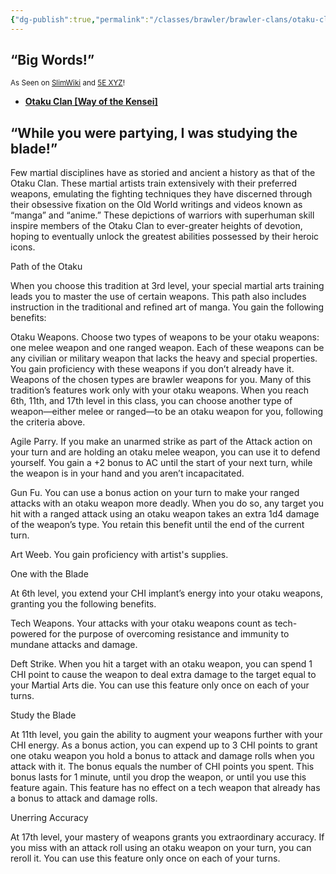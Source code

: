 ```yaml
---
{"dg-publish":true,"permalink":"/classes/brawler/brawler-clans/otaku-clan-way-of-the-kensei/","noteIcon":"","updated":"2025-04-12T16:31:59.226-07:00"}
---
```


## “Big Words!”
<sub>As Seen on [SlimWiki](https://slimwiki.com/carbon-pink/) and [5E XYZ](https://dnd5e.wikidot.com/)!</sub>

 - [**Otaku Clan [Way of the Kensei]**](/carbon-pink/public-wiki-w-knoldiw/otaku-clan)



## “While you were partying, I was studying the blade!”

  
Few martial disciplines have as storied and ancient a history as that of the Otaku Clan. These martial artists train extensively with their preferred weapons, emulating the fighting techniques they have discerned through their obsessive fixation on the Old World writings and videos known as “manga” and “anime.” These depictions of warriors with superhuman skill inspire members of the Otaku Clan to ever-greater heights of devotion, hoping to eventually unlock the greatest abilities possessed by their heroic icons.

Path of the Otaku

When you choose this tradition at 3rd level, your special martial arts training leads you to master the use of certain weapons. This path also includes instruction in the traditional and refined art of manga. You gain the following benefits:

Otaku Weapons. Choose two types of weapons to be your otaku weapons: one melee weapon and one ranged weapon. Each of these weapons can be any civilian or military weapon that lacks the heavy and special properties. You gain proficiency with these weapons if you don’t already have it. Weapons of the chosen types are brawler weapons for you. Many of this tradition’s features work only with your otaku weapons. When you reach 6th, 11th, and 17th level in this class, you can choose another type of weapon—either melee or ranged—to be an otaku weapon for you, following the criteria above.

Agile Parry. If you make an unarmed strike as part of the Attack action on your turn and are holding an otaku melee weapon, you can use it to defend yourself. You gain a +2 bonus to AC until the start of your next turn, while the weapon is in your hand and you aren’t incapacitated.

Gun Fu. You can use a bonus action on your turn to make your ranged attacks with an otaku weapon more deadly. When you do so, any target you hit with a ranged attack using an otaku weapon takes an extra 1d4 damage of the weapon’s type. You retain this benefit until the end of the current turn.

Art Weeb. You gain proficiency with artist's supplies.

One with the Blade

At 6th level, you extend your CHI implant’s energy into your otaku weapons, granting you the following benefits.

Tech Weapons. Your attacks with your otaku weapons count as tech-powered for the purpose of overcoming resistance and immunity to mundane attacks and damage.

Deft Strike. When you hit a target with an otaku weapon, you can spend 1 CHI point to cause the weapon to deal extra damage to the target equal to your Martial Arts die. You can use this feature only once on each of your turns.

Study the Blade

At 11th level, you gain the ability to augment your weapons further with your CHI energy. As a bonus action, you can expend up to 3 CHI points to grant one otaku weapon you hold a bonus to attack and damage rolls when you attack with it. The bonus equals the number of CHI points you spent. This bonus lasts for 1 minute, until you drop the weapon, or until you use this feature again. This feature has no effect on a tech weapon that already has a bonus to attack and damage rolls.

Unerring Accuracy

At 17th level, your mastery of weapons grants you extraordinary accuracy. If you miss with an attack roll using an otaku weapon on your turn, you can reroll it. You can use this feature only once on each of your turns.